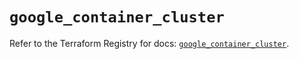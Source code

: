# `google_container_cluster`

Refer to the Terraform Registry for docs: [`google_container_cluster`](https://registry.terraform.io/providers/hashicorp/google/6.10.0/docs/resources/container_cluster).
